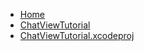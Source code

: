 <!-- docs/_sidebar.md -->
- [Home](/)
- [ChatViewTutorial](devassistDocs/docs/Tutorials/ChatViewTutorial/ChatViewTutorial/)
- [ChatViewTutorial.xcodeproj](devassistDocs/docs/Tutorials/ChatViewTutorial/ChatViewTutorial.xcodeproj/)
